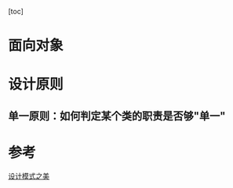 [toc]



# 面向对象

# 设计原则

## 单一原则：如何判定某个类的职责是否够"单一"



# 参考

[设计模式之美](https://time.geekbang.org/column/article/161114)

